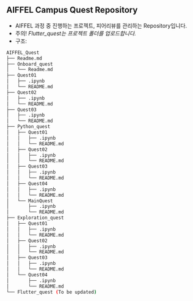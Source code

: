 ## AIFFEL Campus Quest Repository
- AIFFEL 과정 중 진행하는 프로젝트, 피어리뷰를 관리하는 Repository입니다.
- 주의! *Flutter_quest는 프로젝트 폴더를 업로드합니다.*
- 구조:

```bash
AIFFEL_Quest
├── Readme.md
├── Onboard_quest
│   └── Readme.md
├── Quest01
│   ├── .ipynb
│   └── README.md
├── Quest02
│   ├── .ipynb
│   └── README.md
├── Quest03
│   ├── .ipynb
│   └── README.md
├── Python_quest
│   ├── Quest01
│   │   ├── .ipynb
│   │   └── README.md
│   ├── Quest02
│   │   ├── .ipynb
│   │   └── README.md
│   ├── Quest03
│   │   ├── .ipynb
│   │   └── README.md
│   ├── Quest04
│   │   ├── .ipynb
│   │   └── README.md
│   └── MainQuest
│       ├── .ipynb
│       └── README.md
├── Exploration_quest
│   ├── Quest01
│   │   ├── .ipynb
│   │   └── README.md
│   ├── Quest02
│   │   ├── .ipynb
│   │   └── README.md
│   ├── Quest03
│   │   ├── .ipynb
│   │   └── README.md
│   └── Quest04
│       ├── .ipynb
│       └── README.md
└── Flutter_quest (To be updated)
  
```
